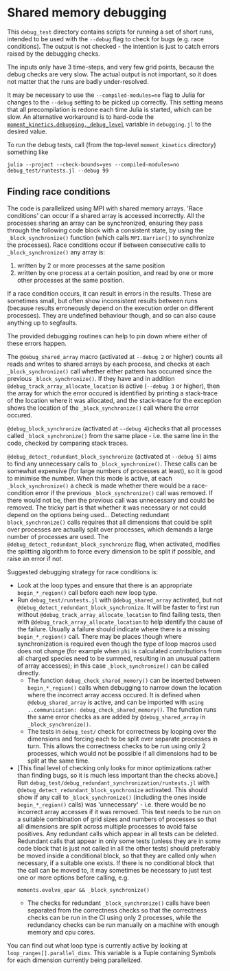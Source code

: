 Shared memory debugging
=======================

This `debug_test` directory contains scripts for running a set of short runs, intended
to be used with the `--debug` flag to check for bugs (e.g. race conditions).
The output is not checked - the intention is just to catch errors raised by the
debugging checks.

The inputs only have 3 time-steps, and very few grid points, because the debug checks
are very slow. The actual output is not important, so it does not matter that the runs
are badly under-resolved.

It may be necessary to use the `--compiled-modules=no` flag to Julia for changes
to the `--debug` setting to be picked up correctly. This setting means that all
precompilation is redone each time Julia is started, which can be slow. An
alternative workaround is to hard-code the
[`moment_kinetics.debugging._debug_level`](@ref) variable in `debugging.jl` to
the desired value.

To run the debug tests, call (from the top-level `moment_kinetics` directory)
something like
```
julia --project --check-bounds=yes --compiled-modules=no debug_test/runtests.jl --debug 99
```

Finding race conditions
-----------------------
The code is parallelized using MPI with shared memory arrays. 'Race conditions'
can occur if a shared array is accessed incorrectly. All the processes sharing
an array can be synchronized, ensuring they pass through the following code
block with a consistent state, by using the `_block_synchronize()` function
(which calls `MPI.Barrier()` to synchronize the processes). Race conditions
occur if between consecutive calls to `_block_synchronize()` any array is:
1. written by 2 or more processes at the same position
2. written by one process at a certain position, and read by one or more other
   processes at the same position.

If a race condition occurs, it can result in errors in the results. These are
sometimes small, but often show inconsistent results between runs (because
results erroneously depend on the execution order on different processes). They
are undefined behaviour though, and so can also cause anything up to segfaults.

The provided debugging routines can help to pin down where either of these
errors happen.

The `@debug_shared_array` macro (activated at `--debug 2` or
higher) counts all reads and writes to shared arrays by each process, and
checks at each `_block_synchronize()` call whether either pattern has occurred
since the previous `_block_synchronize()`. If they have and in addition
`@debug_track_array_allocate_location` is active (`--debug 3` or higher), then
the array for which the error occured is identified by printing a stack-trace
of the location where it was allocated, and the stack-trace for the exception
shows the location of the `_block_synchronize()` call where the error occured.

`@debug_block_synchronize` (activated at `--debug 4`)checks that all processes
called `_block_synchronize()` from the same place - i.e. the same line in the
code, checked by comparing stack traces.

`@debug_detect_redundant_block_synchronize` (activated at `--debug 5`) aims to
find any unnecessary calls to `_block_synchronize()`. These calls can be
somewhat expensive (for large numbers of processes at least), so it is good to
minimise the number. When this mode is active, at each `_block_synchronize()` a
check is made whether there would be a race-condition error if the previous
`_block_synchronize()` call was removed. If there would not be, then the
previous call was unnecessary and could be removed. The tricky part is that
whether it was necessary or not could depend on the options being used...
Detecting redundant `block_synchronize()` calls requires that all dimensions
that could be split over processes are actually split over processes, which
demands a large number of processes are used. The
`@debug_detect_redundant_block_synchronize` flag, when activated, modifies the
splitting algorithm to force every dimension to be split if possible, and raise
an error if not.

Suggested debugging strategy for race conditions is:
* Look at the loop types and ensure that there is an appropriate
  `begin_*_region()` call before each new loop type.
* Run `debug_test/runtests.jl` with `@debug_shared_array` activated, but not
  `@debug_detect_redundant_block_synchronize`. It will be faster to first run
  without `@debug_track_array_allocate_location` to find failing tests, then
  with `@debug_track_array_allocate_location` to help identify the cause of the
  failure. Usually a failure should indicate where there is a missing
  `begin_*_region()` call. There may be places though where synchronization is
  required even though the type of loop macros used does not change (for
  example when `phi` is calculated contributions from all charged species need
  to be summed, resulting in an unusual pattern of array accesses); in this
  case `_block_synchronize()` can be called directly.
    * The function `debug_check_shared_memory()` can be inserted between
      `begin_*_region()` calls when debugging to narrow down the location where
      the incorrect array access occured. It is defined when
      `@debug_shared_array` is active, and can be imported with `using
      ..communication: debug_check_shared_memory()`. The function runs the same
      error checks as are added by `@debug_shared_array` in
      `_block_synchronize()`.
    * The tests in `debug_test/` check for correctness by looping over the
      dimensions and forcing each to be split over separate processes in turn.
      This allows the correctness checks to be run using only 2 processes,
      which would not be possible if all dimensions had to be split at the same
      time.
* [This final level of checking only looks for minor optimizations rather than
  finding bugs, so it is much less important than the checks above.] Run
  `debug_test/debug_redundant_synchronization/runtests.jl` with
  `@debug_detect_redundant_block_synchronize` activated. This should show if
  any call to `_block_synchronize()` (including the ones inside
  `begin_*_region()` calls) was 'unnecessary' - i.e. there would be no
  incorrect array accesses if it was removed. This test needs to be run on a
  suitable combination of grid sizes and numbers of processes so that all
  dimensions are split across multiple processes to avoid false positives.  Any
  redundant calls which appear in all tests can be deleted.  Redundant calls
  that appear in only some tests (unless they are in some code block that is
  just not called in all the other tests) should preferably be moved inside a
  conditional block, so that they are called only when necessary, if a suitable
  one exists. If there is no conditional block that the call can be moved to,
  it may sometimes be necessary to just test one or more options before
  calling, e.g.
  ```
  moments.evolve_upar && _block_synchronize()
  ```
    * The checks for redundant `_block_synchronize()` calls have been separated
      from the correctness checks so that the correctness checks can be run in
      the CI using only 2 processes, while the redundancy checks can be run
      manually on a machine with enough memory and cpu cores.

You can find out what loop type is currently active by looking at
`loop_ranges[].parallel_dims`. This variable is a Tuple containing Symbols for
each dimension currently being parallelized.
